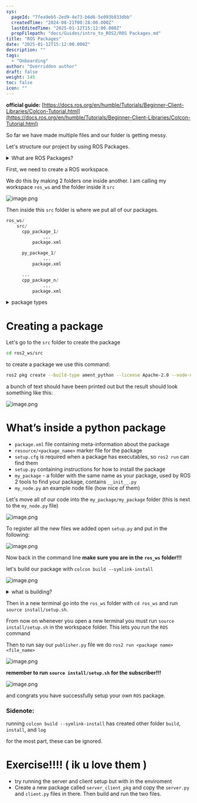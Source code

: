 ```yaml
---
sys:
  pageId: "7fea9eb5-2ed9-4e73-b6d6-5e093b833dbb"
  createdTime: "2024-08-21T00:28:00.000Z"
  lastEditedTime: "2025-01-12T15:12:00.000Z"
  propFilepath: "docs/Guides/intro_to_ROS2/ROS Packages.md"
title: "ROS Packages"
date: "2025-01-12T15:12:00.000Z"
description: ""
tags:
  - "Onboarding"
author: "Overridden author"
draft: false
weight: 145
toc: false
icon: ""
---
```


**official guide:** [https://docs.ros.org/en/humble/Tutorials/Beginner-Client-Libraries/Colcon-Tutorial.html](https://docs.ros.org/en/humble/Tutorials/Beginner-Client-Libraries/Colcon-Tutorial.html)

So far we have made multiple files and our folder is getting messy.

Let's structure our project by using ROS Packages.

<details>

<summary>What are ROS Packages?</summary>

ROS Packages are, as the name implies, packages of code that are highly sharable between ROS developers.

They consist of a folder, `package.xml` file, and source code

```python
      cpp_package_1/
		      ... imagine much code files here ..
          package.xml
```

</details>

First, we need to create a ROS workspace.

We do this by making 2 folders one inside another. I am calling my workspace `ros_ws` and the folder inside it `src`

![image.png](https://prod-files-secure.s3.us-west-2.amazonaws.com/d518164a-d88e-44d1-a4ee-3adb3bd8bce0/70706947-fd18-4537-a67b-e12946812d31/image.png?X-Amz-Algorithm=AWS4-HMAC-SHA256&X-Amz-Content-Sha256=UNSIGNED-PAYLOAD&X-Amz-Credential=ASIAZI2LB466RL5B2TUT%2F20250225%2Fus-west-2%2Fs3%2Faws4_request&X-Amz-Date=20250225T070830Z&X-Amz-Expires=3600&X-Amz-Security-Token=IQoJb3JpZ2luX2VjEAcaCXVzLXdlc3QtMiJIMEYCIQCmxJ7ibI3AuvgM1nj76cD6%2FDPduWuGnxr8BFmZPZzkbgIhAOXveOK58k2F9POelhjn7hDtm9%2B44e7yGx3KYyHaLtkzKv8DCEAQABoMNjM3NDIzMTgzODA1IgxTP1v8WTeSa%2FD0MgEq3AP3cF8vUde1EZ%2F2pc3T4MbO655dkj3QRxjF9rnBjcxOGi8gy6ZafPn2VfxZxPRZwvJaT9yWStzb0sOszM5KECQtfWM%2F9zmHpY1Qsd%2B5gDlUfrFe4LJJdfzemtxb%2FUy3fE5bNJYge92yGUbocHKNL98jfNB4AgGF0hVxvuGl2ZXIb4y5f97VphSfd6rMpaNGdwodcFDCeliMjdV%2BAApuvsHpnCaMR8Y2nyclS%2F5Bz04ZQuFykNSoLgEVbNc6BT%2FVjydKqUkx%2BWQ7CDcT2FvqBHk1t4ccflcwkRQyQS%2FbD1ahjPrn6u6%2F%2FN3qD4q9kbDZb0FaxEl%2FdjrkD4QEWR6T5dONfuOJrxB1pvKQfllJJY0b02XNxcySGAqI10RPyH%2FsLQN1Aj%2BsAP0X3HfBNbEhA%2BKyuAHM%2FsXQz4kx44ZuF%2BjjFEQz3WbdArDMo4M54aNTNYzMrvCgXLEMlvC0HvZXu0O9YmmWk5ixiWUovKa8nDRzjmXM82sz7iQirv%2BY0joESYq691FQkgIeynED3HGTaBFMYJmvCpcTvM6OcrVMMM%2FyYtuXJ%2FMVUPWzXqJNRM6SkcqDQOw10S7c8KhkzZpbHHr2A0%2BJN39UkFj%2FPMw5NSG1N6GK0a1j4aHziyG5yzDJyvW9BjqkAZ3ews2kbI9g4bc4rwp%2B5ChsggVTi5BEmPCiNVbpp2OMg%2Fkuj0lTFsMZfDSVq%2BznoGJj5hkLtAKYRcC2nmfBMlkamNjZgzZeve8DFcGcCnAejgo78nRybcrp5sWZMAJmA4aAowGbQfl6ZX%2Bf3v4WBoz%2FSSwkbVyyO7KklQshhVLDlM1UhOWCcXPXctvbSmUzAFPH%2BD%2Fh4hfMzhccfkItJ2Krry%2Ft&X-Amz-Signature=d615e177fa6bb62515583e40dba99a920036abc19532422ddd36bc6923d4821a&X-Amz-SignedHeaders=host&x-id=GetObject)

Then inside this `src` folder is where we put all of our packages.

```python
ros_ws/
    src/
      cpp_package_1/
		      ...
          package.xml

      py_package_1/
		      ...
          package.xml

      ...
      cpp_package_n/
		      ...
          package.xml

```

<details>

<summary>package types</summary>

packages can be either `C++` or python.

the intern file structure is different for each but for this guide we will stick to creating python packages

</details>

# Creating a package

Let's go to the `src` folder to create the package

```bash
cd ros2_ws/src
```

to create a package we use this command:

```bash
ros2 pkg create --build-type ament_python --license Apache-2.0 --node-name my_node my_package
```

a bunch of text should have been printed out but the result should look something like this:

![image.png](https://prod-files-secure.s3.us-west-2.amazonaws.com/d518164a-d88e-44d1-a4ee-3adb3bd8bce0/e6cf1e3f-8512-4a3e-b131-079f800bf3e8/image.png?X-Amz-Algorithm=AWS4-HMAC-SHA256&X-Amz-Content-Sha256=UNSIGNED-PAYLOAD&X-Amz-Credential=ASIAZI2LB466RL5B2TUT%2F20250225%2Fus-west-2%2Fs3%2Faws4_request&X-Amz-Date=20250225T070830Z&X-Amz-Expires=3600&X-Amz-Security-Token=IQoJb3JpZ2luX2VjEAcaCXVzLXdlc3QtMiJIMEYCIQCmxJ7ibI3AuvgM1nj76cD6%2FDPduWuGnxr8BFmZPZzkbgIhAOXveOK58k2F9POelhjn7hDtm9%2B44e7yGx3KYyHaLtkzKv8DCEAQABoMNjM3NDIzMTgzODA1IgxTP1v8WTeSa%2FD0MgEq3AP3cF8vUde1EZ%2F2pc3T4MbO655dkj3QRxjF9rnBjcxOGi8gy6ZafPn2VfxZxPRZwvJaT9yWStzb0sOszM5KECQtfWM%2F9zmHpY1Qsd%2B5gDlUfrFe4LJJdfzemtxb%2FUy3fE5bNJYge92yGUbocHKNL98jfNB4AgGF0hVxvuGl2ZXIb4y5f97VphSfd6rMpaNGdwodcFDCeliMjdV%2BAApuvsHpnCaMR8Y2nyclS%2F5Bz04ZQuFykNSoLgEVbNc6BT%2FVjydKqUkx%2BWQ7CDcT2FvqBHk1t4ccflcwkRQyQS%2FbD1ahjPrn6u6%2F%2FN3qD4q9kbDZb0FaxEl%2FdjrkD4QEWR6T5dONfuOJrxB1pvKQfllJJY0b02XNxcySGAqI10RPyH%2FsLQN1Aj%2BsAP0X3HfBNbEhA%2BKyuAHM%2FsXQz4kx44ZuF%2BjjFEQz3WbdArDMo4M54aNTNYzMrvCgXLEMlvC0HvZXu0O9YmmWk5ixiWUovKa8nDRzjmXM82sz7iQirv%2BY0joESYq691FQkgIeynED3HGTaBFMYJmvCpcTvM6OcrVMMM%2FyYtuXJ%2FMVUPWzXqJNRM6SkcqDQOw10S7c8KhkzZpbHHr2A0%2BJN39UkFj%2FPMw5NSG1N6GK0a1j4aHziyG5yzDJyvW9BjqkAZ3ews2kbI9g4bc4rwp%2B5ChsggVTi5BEmPCiNVbpp2OMg%2Fkuj0lTFsMZfDSVq%2BznoGJj5hkLtAKYRcC2nmfBMlkamNjZgzZeve8DFcGcCnAejgo78nRybcrp5sWZMAJmA4aAowGbQfl6ZX%2Bf3v4WBoz%2FSSwkbVyyO7KklQshhVLDlM1UhOWCcXPXctvbSmUzAFPH%2BD%2Fh4hfMzhccfkItJ2Krry%2Ft&X-Amz-Signature=82a18beb2a774bfa4f34ae1af7319c4469088a52145593908ada2cdce1e2e991&X-Amz-SignedHeaders=host&x-id=GetObject)

# What’s inside a python package

- `package.xml` file containing meta-information about the package
- `resource/<package_name>` marker file for the package
- `setup.cfg` is required when a package has executables, so `ros2 run` can find them
- `setup.py` containing instructions for how to install the package
- `my_package` - a folder with the same name as your package, used by ROS 2 tools to find your package, contains `__init__.py`
- `my_node.py` an example node file (how nice of them)

Let's move all of our code into the `my_package/my_package` folder (this is next to the `my_node.py` file)

![image.png](https://prod-files-secure.s3.us-west-2.amazonaws.com/d518164a-d88e-44d1-a4ee-3adb3bd8bce0/9ce58f11-0da9-4d3e-b86d-506a9685d378/image.png?X-Amz-Algorithm=AWS4-HMAC-SHA256&X-Amz-Content-Sha256=UNSIGNED-PAYLOAD&X-Amz-Credential=ASIAZI2LB466RL5B2TUT%2F20250225%2Fus-west-2%2Fs3%2Faws4_request&X-Amz-Date=20250225T070830Z&X-Amz-Expires=3600&X-Amz-Security-Token=IQoJb3JpZ2luX2VjEAcaCXVzLXdlc3QtMiJIMEYCIQCmxJ7ibI3AuvgM1nj76cD6%2FDPduWuGnxr8BFmZPZzkbgIhAOXveOK58k2F9POelhjn7hDtm9%2B44e7yGx3KYyHaLtkzKv8DCEAQABoMNjM3NDIzMTgzODA1IgxTP1v8WTeSa%2FD0MgEq3AP3cF8vUde1EZ%2F2pc3T4MbO655dkj3QRxjF9rnBjcxOGi8gy6ZafPn2VfxZxPRZwvJaT9yWStzb0sOszM5KECQtfWM%2F9zmHpY1Qsd%2B5gDlUfrFe4LJJdfzemtxb%2FUy3fE5bNJYge92yGUbocHKNL98jfNB4AgGF0hVxvuGl2ZXIb4y5f97VphSfd6rMpaNGdwodcFDCeliMjdV%2BAApuvsHpnCaMR8Y2nyclS%2F5Bz04ZQuFykNSoLgEVbNc6BT%2FVjydKqUkx%2BWQ7CDcT2FvqBHk1t4ccflcwkRQyQS%2FbD1ahjPrn6u6%2F%2FN3qD4q9kbDZb0FaxEl%2FdjrkD4QEWR6T5dONfuOJrxB1pvKQfllJJY0b02XNxcySGAqI10RPyH%2FsLQN1Aj%2BsAP0X3HfBNbEhA%2BKyuAHM%2FsXQz4kx44ZuF%2BjjFEQz3WbdArDMo4M54aNTNYzMrvCgXLEMlvC0HvZXu0O9YmmWk5ixiWUovKa8nDRzjmXM82sz7iQirv%2BY0joESYq691FQkgIeynED3HGTaBFMYJmvCpcTvM6OcrVMMM%2FyYtuXJ%2FMVUPWzXqJNRM6SkcqDQOw10S7c8KhkzZpbHHr2A0%2BJN39UkFj%2FPMw5NSG1N6GK0a1j4aHziyG5yzDJyvW9BjqkAZ3ews2kbI9g4bc4rwp%2B5ChsggVTi5BEmPCiNVbpp2OMg%2Fkuj0lTFsMZfDSVq%2BznoGJj5hkLtAKYRcC2nmfBMlkamNjZgzZeve8DFcGcCnAejgo78nRybcrp5sWZMAJmA4aAowGbQfl6ZX%2Bf3v4WBoz%2FSSwkbVyyO7KklQshhVLDlM1UhOWCcXPXctvbSmUzAFPH%2BD%2Fh4hfMzhccfkItJ2Krry%2Ft&X-Amz-Signature=993707e737fd0b945aca97f4dc65694eb478eb5d091055903c73d43cf1b7aa06&X-Amz-SignedHeaders=host&x-id=GetObject)

To register all the new files we added open `setup.py` and put in the following:

![image.png](https://prod-files-secure.s3.us-west-2.amazonaws.com/d518164a-d88e-44d1-a4ee-3adb3bd8bce0/1cd7c262-4cae-4496-9d75-c178537d24a2/image.png?X-Amz-Algorithm=AWS4-HMAC-SHA256&X-Amz-Content-Sha256=UNSIGNED-PAYLOAD&X-Amz-Credential=ASIAZI2LB466RL5B2TUT%2F20250225%2Fus-west-2%2Fs3%2Faws4_request&X-Amz-Date=20250225T070830Z&X-Amz-Expires=3600&X-Amz-Security-Token=IQoJb3JpZ2luX2VjEAcaCXVzLXdlc3QtMiJIMEYCIQCmxJ7ibI3AuvgM1nj76cD6%2FDPduWuGnxr8BFmZPZzkbgIhAOXveOK58k2F9POelhjn7hDtm9%2B44e7yGx3KYyHaLtkzKv8DCEAQABoMNjM3NDIzMTgzODA1IgxTP1v8WTeSa%2FD0MgEq3AP3cF8vUde1EZ%2F2pc3T4MbO655dkj3QRxjF9rnBjcxOGi8gy6ZafPn2VfxZxPRZwvJaT9yWStzb0sOszM5KECQtfWM%2F9zmHpY1Qsd%2B5gDlUfrFe4LJJdfzemtxb%2FUy3fE5bNJYge92yGUbocHKNL98jfNB4AgGF0hVxvuGl2ZXIb4y5f97VphSfd6rMpaNGdwodcFDCeliMjdV%2BAApuvsHpnCaMR8Y2nyclS%2F5Bz04ZQuFykNSoLgEVbNc6BT%2FVjydKqUkx%2BWQ7CDcT2FvqBHk1t4ccflcwkRQyQS%2FbD1ahjPrn6u6%2F%2FN3qD4q9kbDZb0FaxEl%2FdjrkD4QEWR6T5dONfuOJrxB1pvKQfllJJY0b02XNxcySGAqI10RPyH%2FsLQN1Aj%2BsAP0X3HfBNbEhA%2BKyuAHM%2FsXQz4kx44ZuF%2BjjFEQz3WbdArDMo4M54aNTNYzMrvCgXLEMlvC0HvZXu0O9YmmWk5ixiWUovKa8nDRzjmXM82sz7iQirv%2BY0joESYq691FQkgIeynED3HGTaBFMYJmvCpcTvM6OcrVMMM%2FyYtuXJ%2FMVUPWzXqJNRM6SkcqDQOw10S7c8KhkzZpbHHr2A0%2BJN39UkFj%2FPMw5NSG1N6GK0a1j4aHziyG5yzDJyvW9BjqkAZ3ews2kbI9g4bc4rwp%2B5ChsggVTi5BEmPCiNVbpp2OMg%2Fkuj0lTFsMZfDSVq%2BznoGJj5hkLtAKYRcC2nmfBMlkamNjZgzZeve8DFcGcCnAejgo78nRybcrp5sWZMAJmA4aAowGbQfl6ZX%2Bf3v4WBoz%2FSSwkbVyyO7KklQshhVLDlM1UhOWCcXPXctvbSmUzAFPH%2BD%2Fh4hfMzhccfkItJ2Krry%2Ft&X-Amz-Signature=786f1ed2b453cbdf6eef8c5d1dba601a0ec2dbf42c967b65d85783cf78eaf52d&X-Amz-SignedHeaders=host&x-id=GetObject)

Now back in the command line **make sure you are in the** **`ros_ws`** **folder!!!**

let's build our package with `colcon build --symlink-install`

![image.png](https://prod-files-secure.s3.us-west-2.amazonaws.com/d518164a-d88e-44d1-a4ee-3adb3bd8bce0/2f2a0d27-b173-48fd-b189-5f5c0ce65619/image.png?X-Amz-Algorithm=AWS4-HMAC-SHA256&X-Amz-Content-Sha256=UNSIGNED-PAYLOAD&X-Amz-Credential=ASIAZI2LB466RL5B2TUT%2F20250225%2Fus-west-2%2Fs3%2Faws4_request&X-Amz-Date=20250225T070830Z&X-Amz-Expires=3600&X-Amz-Security-Token=IQoJb3JpZ2luX2VjEAcaCXVzLXdlc3QtMiJIMEYCIQCmxJ7ibI3AuvgM1nj76cD6%2FDPduWuGnxr8BFmZPZzkbgIhAOXveOK58k2F9POelhjn7hDtm9%2B44e7yGx3KYyHaLtkzKv8DCEAQABoMNjM3NDIzMTgzODA1IgxTP1v8WTeSa%2FD0MgEq3AP3cF8vUde1EZ%2F2pc3T4MbO655dkj3QRxjF9rnBjcxOGi8gy6ZafPn2VfxZxPRZwvJaT9yWStzb0sOszM5KECQtfWM%2F9zmHpY1Qsd%2B5gDlUfrFe4LJJdfzemtxb%2FUy3fE5bNJYge92yGUbocHKNL98jfNB4AgGF0hVxvuGl2ZXIb4y5f97VphSfd6rMpaNGdwodcFDCeliMjdV%2BAApuvsHpnCaMR8Y2nyclS%2F5Bz04ZQuFykNSoLgEVbNc6BT%2FVjydKqUkx%2BWQ7CDcT2FvqBHk1t4ccflcwkRQyQS%2FbD1ahjPrn6u6%2F%2FN3qD4q9kbDZb0FaxEl%2FdjrkD4QEWR6T5dONfuOJrxB1pvKQfllJJY0b02XNxcySGAqI10RPyH%2FsLQN1Aj%2BsAP0X3HfBNbEhA%2BKyuAHM%2FsXQz4kx44ZuF%2BjjFEQz3WbdArDMo4M54aNTNYzMrvCgXLEMlvC0HvZXu0O9YmmWk5ixiWUovKa8nDRzjmXM82sz7iQirv%2BY0joESYq691FQkgIeynED3HGTaBFMYJmvCpcTvM6OcrVMMM%2FyYtuXJ%2FMVUPWzXqJNRM6SkcqDQOw10S7c8KhkzZpbHHr2A0%2BJN39UkFj%2FPMw5NSG1N6GK0a1j4aHziyG5yzDJyvW9BjqkAZ3ews2kbI9g4bc4rwp%2B5ChsggVTi5BEmPCiNVbpp2OMg%2Fkuj0lTFsMZfDSVq%2BznoGJj5hkLtAKYRcC2nmfBMlkamNjZgzZeve8DFcGcCnAejgo78nRybcrp5sWZMAJmA4aAowGbQfl6ZX%2Bf3v4WBoz%2FSSwkbVyyO7KklQshhVLDlM1UhOWCcXPXctvbSmUzAFPH%2BD%2Fh4hfMzhccfkItJ2Krry%2Ft&X-Amz-Signature=669ef707c61d1fb2a59879d0bd76f7fa405fbbe70fceea333ff0717e42c3dfe2&X-Amz-SignedHeaders=host&x-id=GetObject)

<details>

<summary>what is building?</summary>

if you are a CS major at Rose-Hulman you will learn the answer to this in CSSE132

but TLDR; is it combines all the code files into one program that can be run easily 

</details>

Then in a new terminal go into the `ros_ws` folder with `cd ros_ws` and run `source install/setup.sh`. 

From now on whenever you open a new terminal you must run `source install/setup.sh` in the workspace folder. This lets you run the `ROS` command

Then to run say our `publisher.py` file we do `ros2 run <package name> <file_name>`

![image.png](https://prod-files-secure.s3.us-west-2.amazonaws.com/d518164a-d88e-44d1-a4ee-3adb3bd8bce0/4f4b1219-3a44-4632-aa0a-ce3471699f59/image.png?X-Amz-Algorithm=AWS4-HMAC-SHA256&X-Amz-Content-Sha256=UNSIGNED-PAYLOAD&X-Amz-Credential=ASIAZI2LB466RL5B2TUT%2F20250225%2Fus-west-2%2Fs3%2Faws4_request&X-Amz-Date=20250225T070830Z&X-Amz-Expires=3600&X-Amz-Security-Token=IQoJb3JpZ2luX2VjEAcaCXVzLXdlc3QtMiJIMEYCIQCmxJ7ibI3AuvgM1nj76cD6%2FDPduWuGnxr8BFmZPZzkbgIhAOXveOK58k2F9POelhjn7hDtm9%2B44e7yGx3KYyHaLtkzKv8DCEAQABoMNjM3NDIzMTgzODA1IgxTP1v8WTeSa%2FD0MgEq3AP3cF8vUde1EZ%2F2pc3T4MbO655dkj3QRxjF9rnBjcxOGi8gy6ZafPn2VfxZxPRZwvJaT9yWStzb0sOszM5KECQtfWM%2F9zmHpY1Qsd%2B5gDlUfrFe4LJJdfzemtxb%2FUy3fE5bNJYge92yGUbocHKNL98jfNB4AgGF0hVxvuGl2ZXIb4y5f97VphSfd6rMpaNGdwodcFDCeliMjdV%2BAApuvsHpnCaMR8Y2nyclS%2F5Bz04ZQuFykNSoLgEVbNc6BT%2FVjydKqUkx%2BWQ7CDcT2FvqBHk1t4ccflcwkRQyQS%2FbD1ahjPrn6u6%2F%2FN3qD4q9kbDZb0FaxEl%2FdjrkD4QEWR6T5dONfuOJrxB1pvKQfllJJY0b02XNxcySGAqI10RPyH%2FsLQN1Aj%2BsAP0X3HfBNbEhA%2BKyuAHM%2FsXQz4kx44ZuF%2BjjFEQz3WbdArDMo4M54aNTNYzMrvCgXLEMlvC0HvZXu0O9YmmWk5ixiWUovKa8nDRzjmXM82sz7iQirv%2BY0joESYq691FQkgIeynED3HGTaBFMYJmvCpcTvM6OcrVMMM%2FyYtuXJ%2FMVUPWzXqJNRM6SkcqDQOw10S7c8KhkzZpbHHr2A0%2BJN39UkFj%2FPMw5NSG1N6GK0a1j4aHziyG5yzDJyvW9BjqkAZ3ews2kbI9g4bc4rwp%2B5ChsggVTi5BEmPCiNVbpp2OMg%2Fkuj0lTFsMZfDSVq%2BznoGJj5hkLtAKYRcC2nmfBMlkamNjZgzZeve8DFcGcCnAejgo78nRybcrp5sWZMAJmA4aAowGbQfl6ZX%2Bf3v4WBoz%2FSSwkbVyyO7KklQshhVLDlM1UhOWCcXPXctvbSmUzAFPH%2BD%2Fh4hfMzhccfkItJ2Krry%2Ft&X-Amz-Signature=d259f33fda428631c5c08e0be17e8473ff7983b00b9f01636fcaf40ab58cb27c&X-Amz-SignedHeaders=host&x-id=GetObject)

**remember to run** **`source install/setup.sh`** **for the subscriber!!!**

![image.png](https://prod-files-secure.s3.us-west-2.amazonaws.com/d518164a-d88e-44d1-a4ee-3adb3bd8bce0/02121119-dad4-49ec-8356-c956108b4243/image.png?X-Amz-Algorithm=AWS4-HMAC-SHA256&X-Amz-Content-Sha256=UNSIGNED-PAYLOAD&X-Amz-Credential=ASIAZI2LB466RL5B2TUT%2F20250225%2Fus-west-2%2Fs3%2Faws4_request&X-Amz-Date=20250225T070830Z&X-Amz-Expires=3600&X-Amz-Security-Token=IQoJb3JpZ2luX2VjEAcaCXVzLXdlc3QtMiJIMEYCIQCmxJ7ibI3AuvgM1nj76cD6%2FDPduWuGnxr8BFmZPZzkbgIhAOXveOK58k2F9POelhjn7hDtm9%2B44e7yGx3KYyHaLtkzKv8DCEAQABoMNjM3NDIzMTgzODA1IgxTP1v8WTeSa%2FD0MgEq3AP3cF8vUde1EZ%2F2pc3T4MbO655dkj3QRxjF9rnBjcxOGi8gy6ZafPn2VfxZxPRZwvJaT9yWStzb0sOszM5KECQtfWM%2F9zmHpY1Qsd%2B5gDlUfrFe4LJJdfzemtxb%2FUy3fE5bNJYge92yGUbocHKNL98jfNB4AgGF0hVxvuGl2ZXIb4y5f97VphSfd6rMpaNGdwodcFDCeliMjdV%2BAApuvsHpnCaMR8Y2nyclS%2F5Bz04ZQuFykNSoLgEVbNc6BT%2FVjydKqUkx%2BWQ7CDcT2FvqBHk1t4ccflcwkRQyQS%2FbD1ahjPrn6u6%2F%2FN3qD4q9kbDZb0FaxEl%2FdjrkD4QEWR6T5dONfuOJrxB1pvKQfllJJY0b02XNxcySGAqI10RPyH%2FsLQN1Aj%2BsAP0X3HfBNbEhA%2BKyuAHM%2FsXQz4kx44ZuF%2BjjFEQz3WbdArDMo4M54aNTNYzMrvCgXLEMlvC0HvZXu0O9YmmWk5ixiWUovKa8nDRzjmXM82sz7iQirv%2BY0joESYq691FQkgIeynED3HGTaBFMYJmvCpcTvM6OcrVMMM%2FyYtuXJ%2FMVUPWzXqJNRM6SkcqDQOw10S7c8KhkzZpbHHr2A0%2BJN39UkFj%2FPMw5NSG1N6GK0a1j4aHziyG5yzDJyvW9BjqkAZ3ews2kbI9g4bc4rwp%2B5ChsggVTi5BEmPCiNVbpp2OMg%2Fkuj0lTFsMZfDSVq%2BznoGJj5hkLtAKYRcC2nmfBMlkamNjZgzZeve8DFcGcCnAejgo78nRybcrp5sWZMAJmA4aAowGbQfl6ZX%2Bf3v4WBoz%2FSSwkbVyyO7KklQshhVLDlM1UhOWCcXPXctvbSmUzAFPH%2BD%2Fh4hfMzhccfkItJ2Krry%2Ft&X-Amz-Signature=82cf2ff12b293a51210df8a07d646b8305552bba2232d50d20c418cde16f6535&X-Amz-SignedHeaders=host&x-id=GetObject)

and congrats you have successfully setup your own `ROS` package.

### Sidenote:

running `colcon build --symlink-install` has created other folder `build`, `install`, and `log`

for the most part, these can be ignored.

# Exercise!!!! ( ik u love them )

- try running the server and client setup but with in the enviroment
- Create a new package called `server_client_pkg` and copy the `server.py` and `client.py` files in there. Then build and run the two files.

